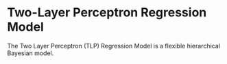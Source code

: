 # Two-Layer Perceptron Regression Model
The Two Layer Perceptron (TLP) Regression Model is a flexible hierarchical Bayesian model. 
